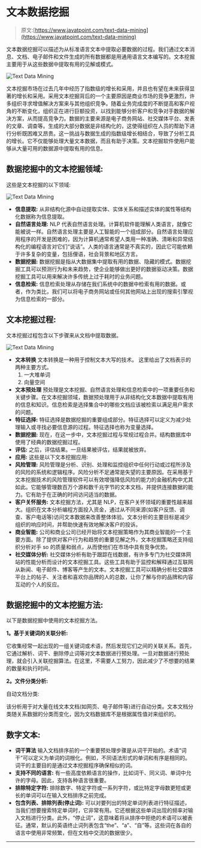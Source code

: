 # 文本数据挖掘

> 原文:[https://www.javatpoint.com/text-data-mining](https://www.javatpoint.com/text-data-mining)

文本数据挖掘可以描述为从标准语言文本中提取必要数据的过程。我们通过文本消息、文档、电子邮件和文件生成的所有数据都是用通用语言文本编写的。文本挖掘主要用于从这些数据中提取有用的见解或模式。

![Text Data Mining](../Images/14d756748366a06c77bdb38d943e04dc.png)

文本挖掘市场在过去几年中经历了指数级的增长和采用，并且也有望在未来获得显著的增长和采用。采用文本挖掘背后的一个主要原因是商业市场的竞争更激烈，许多组织寻求增值解决方案来与其他组织竞争。随着业务完成度的不断提高和客户视角的不断变化，组织正在进行巨额投资，以找到能够分析客户和竞争对手数据的解决方案，从而提高竞争力。数据的主要来源是电子商务网站、社交媒体平台、发表的文章、调查等。生成的大部分数据是非结构化的，这使得组织在人员的帮助下进行分析既困难又昂贵。这一挑战与数据生成的指数级增长相结合，导致了分析工具的增长。它不仅能够处理大量文本数据，而且有助于决策。文本挖掘软件使用户能够从大量可用的数据源中提取有用的信息。

## 数据挖掘中的文本挖掘领域:

这些是文本挖掘的以下领域:

![Text Data Mining](../Images/3b3e1773dfdae2701da36a2b1dd6929c.png)

*   **信息提取:**
    从非结构化源中自动提取实体、实体关系和描述实体的属性等结构化数据称为信息提取。
*   **自然语言处理:**
    NLP 代表自然语言处理。计算机软件能理解人类语言，就像它能被说一样。自然语言处理主要是人工智能的一个组成部分。自然语言处理应用程序的开发是困难的，因为计算机通常希望人类用一种准确、清晰和异常结构化的编程语言对它们“说话”。人类的语言通常是不真实的，因此它可能依赖于许多复杂的变量，包括俚语，社会背景和地区方言。
*   **数据挖掘:**
    数据挖掘是指从大数据集中提取有用的数据、隐藏的模式。数据挖掘工具可以预测行为和未来趋势，使企业能够做出更好的数据驱动决策。数据挖掘工具可以用来解决许多传统上过于耗时的业务问题。
*   **信息检索:**
    信息检索处理从存储在我们系统中的数据中检索有用的数据。或者，作为类比，我们可以将电子商务网站或任何其他网站上出现的搜索引擎视为信息检索的一部分。

## 文本挖掘过程:

文本挖掘过程包含以下步骤来从文档中提取数据。

![Text Data Mining](../Images/884bf0d715dea1a8971dd01a646a13a8.png)

*   **文本转换**
    文本转换是一种用于控制文本大写的技术。
    这里给出了文档表示的两种主要方式。
    1.  一大堆单词
    2.  向量空间
*   **文本预处理**
    预处理是文本挖掘、自然语言处理和信息检索中的一项重要任务和关键步骤。在文本挖掘领域，数据预处理用于从非结构化文本数据中提取有用的信息和知识。信息检索是选择集合中的哪些文档应该被检索以满足用户需求的问题。
*   **特征选择:**
    特征选择是数据挖掘的重要组成部分。特征选择可以定义为减少处理输入或寻找必要信息源的过程。特征选择也称为变量选择。
*   **数据挖掘:**
    现在，在这一步中，文本挖掘过程与常规过程合并。结构数据库中使用了经典的数据挖掘过程。
*   **评估:**
    之后，评估结果。一旦结果被评估，结果就被放弃。
*   **应用:**
    这些是以下文本挖掘应用:
*   **风险管理:**
    风险管理是分析、识别、处理和监控组织中任何行动或过程所涉及的风险的系统和逻辑程序。风险分析不足通常是失望的主要原因。在采用基于文本挖掘技术的风险管理软件可以有效增强降低风险的能力的金融机构中尤其如此。它能够管理数百万个源和数千兆字节的文本文档，并提供连接数据的能力。它有助于在正确的时间访问适当的数据。
*   **客户关怀服务:**
    文本挖掘方法，尤其是 NLP，在客户关怀领域的重要性越来越大。组织在文本分析编程方面投入资金，通过从不同来源(如客户反馈、调查、客户电话等)访问文本数据来改善整体体验。文本分析的主要目标是减少组织的响应时间，并帮助快速有效地解决客户的投诉。
*   **商业智能:**
    公司和商业公司已经开始将文本挖掘策略作为其商业智能的一个主要方面。除了提供对客户行为和趋势的重要见解之外，文本挖掘策略还支持组织分析对手 so 的质量和弱点，从而使他们在市场中具有竞争优势。
*   **社交媒体分析:**
    社交媒体分析有助于跟踪在线数据，有许多专门为社交媒体网站的性能分析而设计的文本挖掘工具。这些工具有助于监控和解释通过互联网从新闻、电子邮件、博客等产生的文本。文本挖掘工具可以精确分析社交媒体平台上的帖子、关注者和喜欢你品牌的人的总数，让你了解与你的品牌和内容互动的个人的反应。

## 数据挖掘中的文本挖掘方法:

以下是数据挖掘中使用的文本挖掘方法。

**1。基于关键词的关联分析:**

它收集经常一起出现的一组关键词或术语，然后发现它们之间的关联关系。首先，它通过解析、词干、删除停止词等对文本数据进行预处理。一旦对数据进行预处理，就会引入关联挖掘算法。在这里，不需要人工努力，因此减少了不想要的结果的数量和执行时间。

**2。文件分类分析:**

自动文档分类:

该分析用于对大量在线文本文档(如网页、电子邮件等)进行自动分类。文本文档分类随关系数据的分类而变化，因为文档数据库不是根据属性值对来组织的。

## 数字文本:

*   **词干算法**
    输入文档排序前的一个重要预处理步骤是从词干开始的。术语“词干”可以定义为单词的词根化。例如，不同语法形式的单词和有序是相同的。词干的主要目的是通过文本挖掘程序确保相似的词。
*   **支持不同的语言:**
    有一些高度依赖语言的操作，比如词干、同义词、单词中允许的字母。因此，支持各种语言很重要。
*   **排除特定字符:**
    排除数字、特定字符或一系列字符，或比特定字母数更短或更长的单词可以在输入文档排序之前完成。
*   **包含列表、排除列表(停止词):**
    可以对要列出的特定单词列表进行特征描述，当我们想要搜索特定单词时，它非常有用。它还根据这些单词出现的频率对输入文档进行分类。此外，“停止词”，这意味着将从排序中拒绝的术语可以被表征。通常，默认的英语终止词列表包含“the”、“a”、“自”等。这些词在各自的语言中使用非常频繁，但在文档中交流的数据很少。

* * *